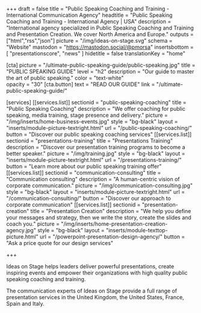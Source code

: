 +++
draft 			= false
title		 	= "Public Speaking Coaching and Training - International Communication Agency"
headtitle		= "Public Speaking Coaching and Training - International Agency | USA"
description		= "International agency specialized in Public Speaking Coaching and Training and Presentation Creation. We cover North America and Europe."
outputs			= ["html","rss","json"]
picture			= "/img/ideas-on-stage.svg"
schema			= "Website"
mastodon		= "https://mastodon.social/@pmorsa"
insertsbottom	= [ "presentationscore", "news" ]
hidetitle		= false
translationKey	= "home"

[cta]
	picture 		= "/ultimate-public-speaking-guide/public-speaking.jpg"
	title 			= "PUBLIC SPEAKING GUIDE"
	level			= "h2"
	description 	= "Our guide to master the art of public speaking."
	color			= "text-white"	
	opacity			= "30"
	[cta.button]
		text 			= "READ OUR GUIDE"
		link			= "/ultimate-public-speaking-guide/"			

[services]
	[[services.list]]
		sectionid		= "public-speaking-coaching"
		title			= "Public Speaking Coaching"
		description		= "We offer coaching for public speaking, media training, stage presence and delivery."
		picture			= "/img/inserts/home-business-events.jpg"
		style			= "bg-black"
		layout			= "inserts/module-picture-textright.html"
		url				= "/public-speaking-coaching/"
		button			= "Discover our public speaking coaching services"
	[[services.list]]
		sectionid		= "presentations-training"
		title			= "Presentations Training"
		description	= "Discover our presentation training programs to become a better speaker."
		picture			= "/img/training.jpg"
		style			= "bg-black"
		layout			= "inserts/module-picture-textright.html"
		url				= "/presentations-training/"
		button			= "Learn more about our public speaking training offer"
	[[services.list]]
		sectionid		= "communication-consulting"
		title			= "Communication consulting"
		description		= "A human-centric vision of corporate communication."
		picture			= "/img/communication-consulting.jpg"
		style			= "bg-black"
		layout			= "inserts/module-picture-textright.html"
		url				= "/communication-consulting/"
		button			= "Discover our approach to corporate communication"
	[[services.list]]
		sectionid		= "presentation-creation"
		title			= "Presentation Creation"
		description		= "We help you define your messages and strategy, then we write the story, create the slides and coach you."
		picture			= "/img/inserts/home-presentation-creation-agency.jpg"
		style			= "bg-black"
		layout			= "inserts/module-texttop-picture.html"
		url				= "/powerpoint-presentation-design-agency/"
		button			= "Ask a price quote for our design services"

+++

Ideas on Stage helps leaders deliver powerful presentations, create inspiring events and empower their organizations with high quality public speaking coaching and training.

The communication experts of Ideas on Stage provide a full range of presentation services in the United Kingdom, the United States, France, Spain and Italy.
